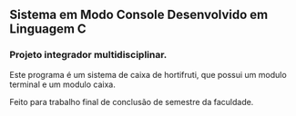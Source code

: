 ## Sistema em Modo Console Desenvolvido em Linguagem C
### Projeto integrador multidisciplinar.

Este programa é um sistema de caixa de hortifruti, que possui um modulo terminal e um modulo caixa.

Feito para trabalho final de conclusão de semestre da faculdade.
